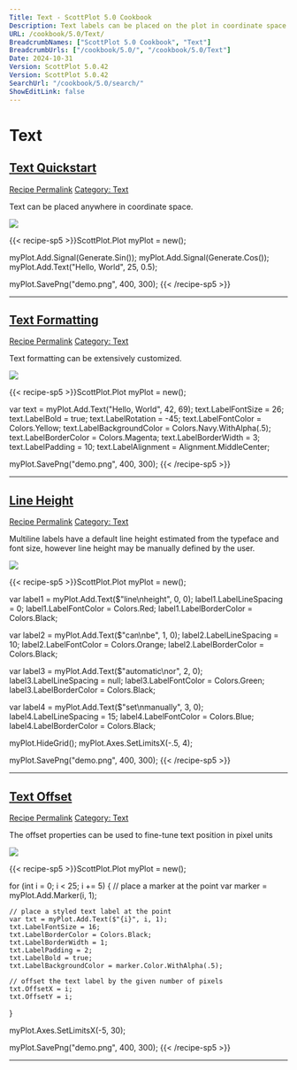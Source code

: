 ```yaml
---
Title: Text - ScottPlot 5.0 Cookbook
Description: Text labels can be placed on the plot in coordinate space
URL: /cookbook/5.0/Text/
BreadcrumbNames: ["ScottPlot 5.0 Cookbook", "Text"]
BreadcrumbUrls: ["/cookbook/5.0/", "/cookbook/5.0/Text"]
Date: 2024-10-31
Version: ScottPlot 5.0.42
Version: ScottPlot 5.0.42
SearchUrl: "/cookbook/5.0/search/"
ShowEditLink: false
---
```


<h1>Text</h1>


<h2 style='border-bottom: 0;'><a href='/cookbook/5.0/Text/TextQuickstart'>Text Quickstart</a></h2>

<div class="d-flex mb-2">
<a class="btn btn-sm btn-primary me-1" href="/cookbook/5.0/Text/TextQuickstart">Recipe Permalink</a>
<a class="btn btn-sm btn-success me-1" href="/cookbook/5.0/Text">Category: Text</a>
</div>

Text can be placed anywhere in coordinate space.

[![](/cookbook/5.0/images/TextQuickstart.png?241031194635)](/cookbook/5.0/images/TextQuickstart.png?241031194635)

{{< recipe-sp5 >}}ScottPlot.Plot myPlot = new();

myPlot.Add.Signal(Generate.Sin());
myPlot.Add.Signal(Generate.Cos());
myPlot.Add.Text("Hello, World", 25, 0.5);

myPlot.SavePng("demo.png", 400, 300);
{{< /recipe-sp5 >}}

<hr class='my-5 invisible'>



<h2 style='border-bottom: 0;'><a href='/cookbook/5.0/Text/Formatting'>Text Formatting</a></h2>

<div class="d-flex mb-2">
<a class="btn btn-sm btn-primary me-1" href="/cookbook/5.0/Text/Formatting">Recipe Permalink</a>
<a class="btn btn-sm btn-success me-1" href="/cookbook/5.0/Text">Category: Text</a>
</div>

Text formatting can be extensively customized.

[![](/cookbook/5.0/images/Formatting.png?241031194635)](/cookbook/5.0/images/Formatting.png?241031194635)

{{< recipe-sp5 >}}ScottPlot.Plot myPlot = new();

var text = myPlot.Add.Text("Hello, World", 42, 69);
text.LabelFontSize = 26;
text.LabelBold = true;
text.LabelRotation = -45;
text.LabelFontColor = Colors.Yellow;
text.LabelBackgroundColor = Colors.Navy.WithAlpha(.5);
text.LabelBorderColor = Colors.Magenta;
text.LabelBorderWidth = 3;
text.LabelPadding = 10;
text.LabelAlignment = Alignment.MiddleCenter;

myPlot.SavePng("demo.png", 400, 300);
{{< /recipe-sp5 >}}

<hr class='my-5 invisible'>



<h2 style='border-bottom: 0;'><a href='/cookbook/5.0/Text/LabelLineHeight'>Line Height</a></h2>

<div class="d-flex mb-2">
<a class="btn btn-sm btn-primary me-1" href="/cookbook/5.0/Text/LabelLineHeight">Recipe Permalink</a>
<a class="btn btn-sm btn-success me-1" href="/cookbook/5.0/Text">Category: Text</a>
</div>

Multiline labels have a default line height estimated from the typeface and font size, however line height may be manually defined by the user.

[![](/cookbook/5.0/images/LabelLineHeight.png?241031194635)](/cookbook/5.0/images/LabelLineHeight.png?241031194635)

{{< recipe-sp5 >}}ScottPlot.Plot myPlot = new();

var label1 = myPlot.Add.Text($"line\nheight", 0, 0);
label1.LabelLineSpacing = 0;
label1.LabelFontColor = Colors.Red;
label1.LabelBorderColor = Colors.Black;

var label2 = myPlot.Add.Text($"can\nbe", 1, 0);
label2.LabelLineSpacing = 10;
label2.LabelFontColor = Colors.Orange;
label2.LabelBorderColor = Colors.Black;

var label3 = myPlot.Add.Text($"automatic\nor", 2, 0);
label3.LabelLineSpacing = null;
label3.LabelFontColor = Colors.Green;
label3.LabelBorderColor = Colors.Black;

var label4 = myPlot.Add.Text($"set\nmanually", 3, 0);
label4.LabelLineSpacing = 15;
label4.LabelFontColor = Colors.Blue;
label4.LabelBorderColor = Colors.Black;

myPlot.HideGrid();
myPlot.Axes.SetLimitsX(-.5, 4);

myPlot.SavePng("demo.png", 400, 300);
{{< /recipe-sp5 >}}

<hr class='my-5 invisible'>



<h2 style='border-bottom: 0;'><a href='/cookbook/5.0/Text/TextOffset'>Text Offset</a></h2>

<div class="d-flex mb-2">
<a class="btn btn-sm btn-primary me-1" href="/cookbook/5.0/Text/TextOffset">Recipe Permalink</a>
<a class="btn btn-sm btn-success me-1" href="/cookbook/5.0/Text">Category: Text</a>
</div>

The offset properties can be used to fine-tune text position in pixel units

[![](/cookbook/5.0/images/TextOffset.png?241031194635)](/cookbook/5.0/images/TextOffset.png?241031194635)

{{< recipe-sp5 >}}ScottPlot.Plot myPlot = new();

for (int i = 0; i < 25; i += 5)
{
    // place a marker at the point
    var marker = myPlot.Add.Marker(i, 1);

    // place a styled text label at the point
    var txt = myPlot.Add.Text($"{i}", i, 1);
    txt.LabelFontSize = 16;
    txt.LabelBorderColor = Colors.Black;
    txt.LabelBorderWidth = 1;
    txt.LabelPadding = 2;
    txt.LabelBold = true;
    txt.LabelBackgroundColor = marker.Color.WithAlpha(.5);

    // offset the text label by the given number of pixels
    txt.OffsetX = i;
    txt.OffsetY = i;
}

myPlot.Axes.SetLimitsX(-5, 30);

myPlot.SavePng("demo.png", 400, 300);
{{< /recipe-sp5 >}}

<hr class='my-5 invisible'>


